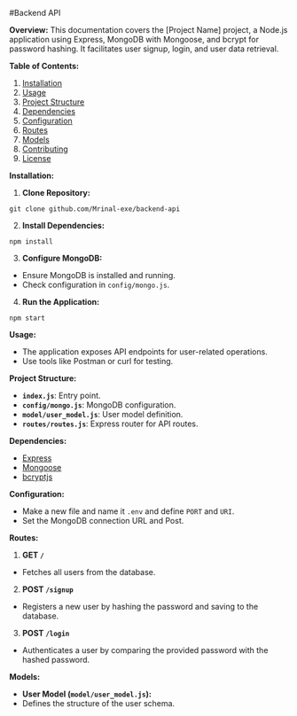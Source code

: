#Backend API

**Overview:**
This documentation covers the [Project Name] project, a Node.js application using Express, MongoDB with Mongoose, and bcrypt for password hashing. It facilitates user signup, login, and user data retrieval.

**Table of Contents:**
1. [Installation](#installation)
2. [Usage](#usage)
3. [Project Structure](#project-structure)
4. [Dependencies](#dependencies)
5. [Configuration](#configuration)
6. [Routes](#routes)
7. [Models](#models)
8. [Contributing](#contributing)
9. [License](#license)

**Installation:**
1. **Clone Repository:**
```
git clone github.com/Mrinal-exe/backend-api
```

2. **Install Dependencies:**
```
npm install
```

3. **Configure MongoDB:**
- Ensure MongoDB is installed and running.
- Check configuration in `config/mongo.js`.

4. **Run the Application:**
```
npm start
```

**Usage:**
- The application exposes API endpoints for user-related operations.
- Use tools like Postman or curl for testing.

**Project Structure:**
- **`index.js`**: Entry point.
- **`config/mongo.js`**: MongoDB configuration.
- **`model/user_model.js`**: User model definition.
- **`routes/routes.js`**: Express router for API routes.

**Dependencies:**
- [Express](https://expressjs.com/)
- [Mongoose](https://mongoosejs.com/)
- [bcryptjs](https://www.npmjs.com/package/bcryptjs)

**Configuration:**
- Make a new file and name it `.env` and define `PORT` and `URI`.
- Set the MongoDB connection URL and Post.

**Routes:**
1. **GET `/`**
- Fetches all users from the database.

2. **POST `/signup`**
- Registers a new user by hashing the password and saving to the database.

3. **POST `/login`**
- Authenticates a user by comparing the provided password with the hashed password.

**Models:**
- **User Model (`model/user_model.js`):**
- Defines the structure of the user schema.




